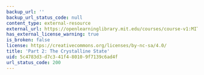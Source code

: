 ```yaml
---
backup_url: ''
backup_url_status_code: null
content_type: external-resource
external_url: https://openlearninglibrary.mit.edu/courses/course-v1:MITx+3.012S.2x+1T2019/about
has_external_license_warning: true
is_broken: false
license: https://creativecommons.org/licenses/by-nc-sa/4.0/
title: 'Part 2: The Crystalline State'
uid: 5c4783d3-d7c3-41f4-8010-9f7139c6ad4f
url_status_code: 200
---
```

